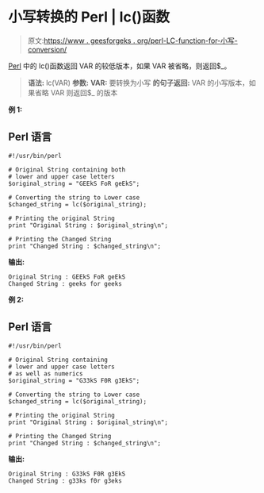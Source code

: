 # 小写转换的 Perl | lc()函数

> 原文:[https://www . geesforgeks . org/perl-LC-function-for-小写-conversion/](https://www.geeksforgeeks.org/perl-lc-function-for-lower-case-conversion/)

[Perl](https://www.geeksforgeeks.org/introduction-to-perl/) 中的 lc()函数返回 VAR 的较低版本，如果 VAR 被省略，则返回$_。

> **语法:** lc(VAR)
> **参数:**
> **VAR:** 要转换为小写
> **的句子返回:**
> VAR 的小写版本，如果省略 VAR 则返回$_ 的版本

**例 1:**

## Perl 语言

```
#!/usr/bin/perl

# Original String containing both
# lower and upper case letters
$original_string = "GEEkS FoR geEkS";

# Converting the string to Lower case
$changed_string = lc($original_string);

# Printing the original String
print "Original String : $original_string\n";

# Printing the Changed String
print "Changed String : $changed_string\n";
```

**输出:**

```
Original String : GEEkS FoR geEkS
Changed String : geeks for geeks
```

**例 2:**

## Perl 语言

```
#!/usr/bin/perl

# Original String containing
# lower and upper case letters
# as well as numerics
$original_string = "G33kS F0R g3EkS";

# Converting the string to Lower case
$changed_string = lc($original_string);

# Printing the original String
print "Original String : $original_string\n";

# Printing the Changed String
print "Changed String : $changed_string\n";
```

**输出:**

```
Original String : G33kS F0R g3EkS
Changed String : g33ks f0r g3eks
```